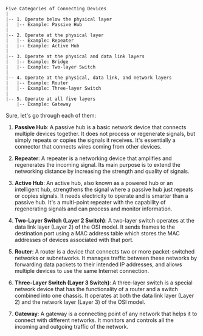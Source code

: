 ```
Five Categories of Connecting Devices
|
|-- 1. Operate below the physical layer
|   |-- Example: Passive Hub
|
|-- 2. Operate at the physical layer
|   |-- Example: Repeater
|   |-- Example: Active Hub
|
|-- 3. Operate at the physical and data link layers
|   |-- Example: Bridge
|   |-- Example: Two-layer Switch
|
|-- 4. Operate at the physical, data link, and network layers
|   |-- Example: Router
|   |-- Example: Three-layer Switch
|
|-- 5. Operate at all five layers
    |-- Example: Gateway
```

Sure, let's go through each of them:

1. **Passive Hub**: A passive hub is a basic network device that connects multiple devices together. It does not process or regenerate signals, but simply repeats or copies the signals it receives. It's essentially a connector that connects wires coming from other devices.

2. **Repeater**: A repeater is a networking device that amplifies and regenerates the incoming signal. Its main purpose is to extend the networking distance by increasing the strength and quality of signals.

3. **Active Hub**: An active hub, also known as a powered hub or an intelligent hub, strengthens the signal where a passive hub just repeats or copies signals. It needs electricity to operate and is smarter than a passive hub. It's a multi-point repeater with the capability of regenerating signals and can process and monitor information.

4. **Two-Layer Switch (Layer 2 Switch)**: A two-layer switch operates at the data link layer (Layer 2) of the OSI model. It sends frames to the destination port using a MAC address table which stores the MAC addresses of devices associated with that port.

5. **Router**: A router is a device that connects two or more packet-switched networks or subnetworks. It manages traffic between these networks by forwarding data packets to their intended IP addresses, and allows multiple devices to use the same Internet connection.

6. **Three-Layer Switch (Layer 3 Switch)**: A three-layer switch is a special network device that has the functionality of a router and a switch combined into one chassis. It operates at both the data link layer (Layer 2) and the network layer (Layer 3) of the OSI model.

7. **Gateway**: A gateway is a connecting point of any network that helps it to connect with different networks. It monitors and controls all the incoming and outgoing traffic of the network.
